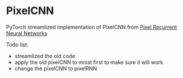 # PixelCNN

PyTorch streamlized implementation of PixelCNN from [Pixel Recurrent Neural Networks](http://arxiv.org/abs/1601.06759)

Todo list:
- streamlized the old code
- apply the old pixelCNN to mnist first to make sure it will work
- change the pixelCNN to pixelRNN
